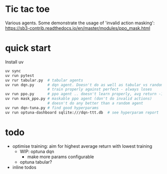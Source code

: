 # Tic tac toe

Various agents. Some demonstrate the usage of 'invalid action masking':
https://sb3-contrib.readthedocs.io/en/master/modules/ppo_mask.html

# quick start
Install uv

```sh
uv sync
uv run pytest
uv rur tabular.py  # tabular agents
uv run dqn.py      # dqn agent. Doesn't do as well as tabular vs random, doesn't
                   # train properly against perfect - always loses
uv run ppo.py      # ppo agent .. doesn't learn properly, avg return -1 (always loses)
uv run mask_ppo.py # maskable ppo agent (don't do invalid actions)
                   # doesn't do any better than a random agent
uv run dqn-tuna.py # find good hyperparams
uv run optuna-dashboard sqlite:///dqn-ttt.db  # see hyperparam report
```

# todo
- optimise training: aim for highest average return with lowest training
    - WIP: optuna dqn
        - make more params configurable
    - optuna tabular?
- inline todos
